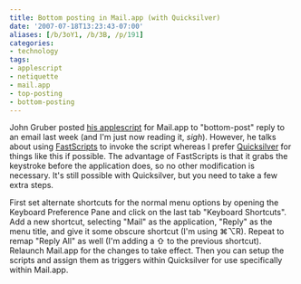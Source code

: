 ```yaml
---
title: Bottom posting in Mail.app (with Quicksilver)
date: '2007-07-18T13:23:43-07:00'
aliases: [/b/3oY1, /b/3B, /p/191]
categories:
- technology
tags:
- applescript
- netiquette
- mail.app
- top-posting
- bottom-posting
---
```

John Gruber posted [his applescript][] for Mail.app to "bottom-post" reply to an email last week (and I'm just now
reading it, *sigh*).  However, he talks about using [FastScripts][] to invoke the script whereas I prefer
[Quicksilver][] for things like this if possible.  The advantage of FastScripts is that it grabs the keystroke before
the application does, so no other modification is necessary.  It's still possible with Quicksilver, but you need to take
a few extra steps.

First set alternate shortcuts for the normal menu options by opening the Keyboard Preference Pane and click on the last
tab "Keyboard Shortcuts".  Add a new shortcut, selecting "Mail" as the application, "Reply" as the menu title, and give
it some obscure shortcut (I'm using &#8984;&#8997;R).  Repeat to remap "Reply All" as well (I'm adding a &#8679; to the
previous shortcut).  Relaunch Mail.app for the changes to take effect.  Then you can setup the scripts and assign them
as triggers within Quicksilver for use specifically within Mail.app.

[his applescript]: http://daringfireball.net/2007/07/non_top_posting_scripts
[FastScripts]: http://www.red-sweater.com/fastscripts/
[Quicksilver]: https://qsapp.com/
